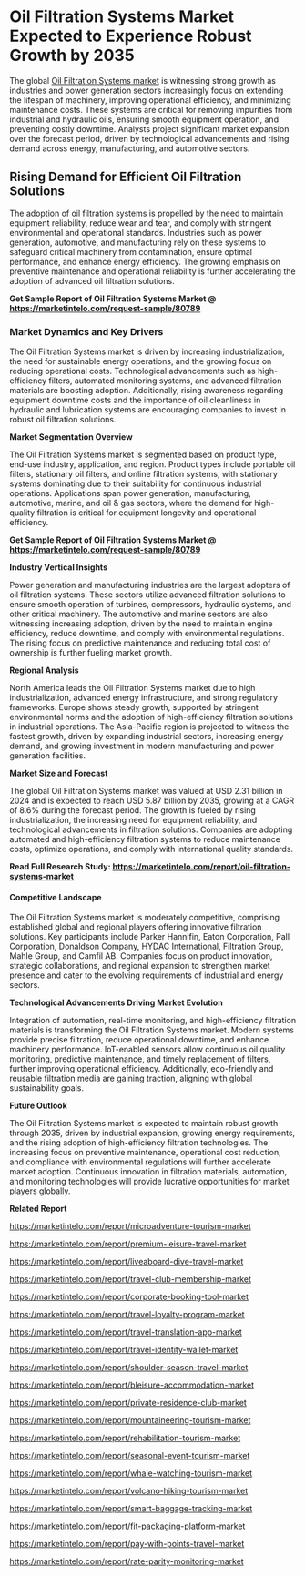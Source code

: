 # Oil Filtration Systems Market Expected to Experience Robust Growth by 2035

The global [Oil Filtration Systems market](https://marketintelo.com/report/oil-filtration-systems-market) is witnessing strong growth as industries and power generation sectors increasingly focus on extending the lifespan of machinery, improving operational efficiency, and minimizing maintenance costs. These systems are critical for removing impurities from industrial and hydraulic oils, ensuring smooth equipment operation, and preventing costly downtime. Analysts project significant market expansion over the forecast period, driven by technological advancements and rising demand across energy, manufacturing, and automotive sectors.

## Rising Demand for Efficient Oil Filtration Solutions

The adoption of oil filtration systems is propelled by the need to maintain equipment reliability, reduce wear and tear, and comply with stringent environmental and operational standards. Industries such as power generation, automotive, and manufacturing rely on these systems to safeguard critical machinery from contamination, ensure optimal performance, and enhance energy efficiency. The growing emphasis on preventive maintenance and operational reliability is further accelerating the adoption of advanced oil filtration solutions.

**Get Sample Report of Oil Filtration Systems Market @ https://marketintelo.com/request-sample/80789**

### Market Dynamics and Key Drivers

The Oil Filtration Systems market is driven by increasing industrialization, the need for sustainable energy operations, and the growing focus on reducing operational costs. Technological advancements such as high-efficiency filters, automated monitoring systems, and advanced filtration materials are boosting adoption. Additionally, rising awareness regarding equipment downtime costs and the importance of oil cleanliness in hydraulic and lubrication systems are encouraging companies to invest in robust oil filtration solutions.

**Market Segmentation Overview**

The Oil Filtration Systems market is segmented based on product type, end-use industry, application, and region. Product types include portable oil filters, stationary oil filters, and online filtration systems, with stationary systems dominating due to their suitability for continuous industrial operations. Applications span power generation, manufacturing, automotive, marine, and oil & gas sectors, where the demand for high-quality filtration is critical for equipment longevity and operational efficiency.

**Get Sample Report of Oil Filtration Systems Market @ https://marketintelo.com/request-sample/80789**

**Industry Vertical Insights**

Power generation and manufacturing industries are the largest adopters of oil filtration systems. These sectors utilize advanced filtration solutions to ensure smooth operation of turbines, compressors, hydraulic systems, and other critical machinery. The automotive and marine sectors are also witnessing increasing adoption, driven by the need to maintain engine efficiency, reduce downtime, and comply with environmental regulations. The rising focus on predictive maintenance and reducing total cost of ownership is further fueling market growth.

**Regional Analysis**

North America leads the Oil Filtration Systems market due to high industrialization, advanced energy infrastructure, and strong regulatory frameworks. Europe shows steady growth, supported by stringent environmental norms and the adoption of high-efficiency filtration solutions in industrial operations. The Asia-Pacific region is projected to witness the fastest growth, driven by expanding industrial sectors, increasing energy demand, and growing investment in modern manufacturing and power generation facilities.

**Market Size and Forecast**

The global Oil Filtration Systems market was valued at USD 2.31 billion in 2024 and is expected to reach USD 5.87 billion by 2035, growing at a CAGR of 8.6% during the forecast period. The growth is fueled by rising industrialization, the increasing need for equipment reliability, and technological advancements in filtration solutions. Companies are adopting automated and high-efficiency filtration systems to reduce maintenance costs, optimize operations, and comply with international quality standards.

**Read Full Research Study: https://marketintelo.com/report/oil-filtration-systems-market**

#### Competitive Landscape

The Oil Filtration Systems market is moderately competitive, comprising established global and regional players offering innovative filtration solutions. Key participants include Parker Hannifin, Eaton Corporation, Pall Corporation, Donaldson Company, HYDAC International, Filtration Group, Mahle Group, and Camfil AB. Companies focus on product innovation, strategic collaborations, and regional expansion to strengthen market presence and cater to the evolving requirements of industrial and energy sectors.

**Technological Advancements Driving Market Evolution**

Integration of automation, real-time monitoring, and high-efficiency filtration materials is transforming the Oil Filtration Systems market. Modern systems provide precise filtration, reduce operational downtime, and enhance machinery performance. IoT-enabled sensors allow continuous oil quality monitoring, predictive maintenance, and timely replacement of filters, further improving operational efficiency. Additionally, eco-friendly and reusable filtration media are gaining traction, aligning with global sustainability goals.

**Future Outlook**

The Oil Filtration Systems market is expected to maintain robust growth through 2035, driven by industrial expansion, growing energy requirements, and the rising adoption of high-efficiency filtration technologies. The increasing focus on preventive maintenance, operational cost reduction, and compliance with environmental regulations will further accelerate market adoption. Continuous innovation in filtration materials, automation, and monitoring technologies will provide lucrative opportunities for market players globally.


**Related Report**

https://marketintelo.com/report/microadventure-tourism-market

https://marketintelo.com/report/premium-leisure-travel-market

https://marketintelo.com/report/liveaboard-dive-travel-market

https://marketintelo.com/report/travel-club-membership-market

https://marketintelo.com/report/corporate-booking-tool-market

https://marketintelo.com/report/travel-loyalty-program-market

https://marketintelo.com/report/travel-translation-app-market


https://marketintelo.com/report/travel-identity-wallet-market

https://marketintelo.com/report/shoulder-season-travel-market

https://marketintelo.com/report/bleisure-accommodation-market

https://marketintelo.com/report/private-residence-club-market

https://marketintelo.com/report/mountaineering-tourism-market

https://marketintelo.com/report/rehabilitation-tourism-market

https://marketintelo.com/report/seasonal-event-tourism-market

https://marketintelo.com/report/whale-watching-tourism-market

https://marketintelo.com/report/volcano-hiking-tourism-market

https://marketintelo.com/report/smart-baggage-tracking-market

https://marketintelo.com/report/fit-packaging-platform-market

https://marketintelo.com/report/pay-with-points-travel-market

https://marketintelo.com/report/rate-parity-monitoring-market
